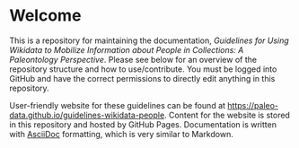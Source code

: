 
# Welcome

This is a repository for maintaining the documentation, _Guidelines for Using Wikidata to Mobilize Information about People in Collections: A Paleontology Perspective_. Please see below for an overview of the repository structure and how to use/contribute. You must be logged into GitHub and have the correct permissions to directly edit anything in this repository.

User-friendly website for these guidelines can be found at https://paleo-data.github.io/guidelines-wikidata-people. Content for the website is stored in this repository and hosted by GitHub Pages. Documentation is written with [AsciiDoc](https://asciidoc.org/) formatting, which is very similar to Markdown.
